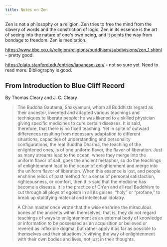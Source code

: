 ```yaml
---
title: Notes on Zen
---
```

Zen is not a philosophy or a religion. Zen tries to free the mind from the slavery of words and the constriction of logic. Zen in its essence is the art of seeing into the nature of one's own being, and it points the way from bondage to freedom. Zen is meditation.

https://www.bbc.co.uk/religion/religions/buddhism/subdivisions/zen_1.shtml - pretty good.

https://plato.stanford.edu/entries/japanese-zen/ - not so sure yet. Need to read more. Bibliography is good.


## From Introduction to Blue Cliff Record

By Thomas Cleary and J. C. Cleary

> The Buddha Gautama, Shakyamuni, whom all Buddhists regard as their ancestor, invented and adapted various teachings and techniques to liberate people; he was likened to a skilled physician giving specific medicines to cure certain diseases. It is said, therefore, that there is no fixed teaching. Yet in spite of outward differences resulting from necessary adaptation to different situations, capacities of understanding and personality configurations, the real Buddha Dharma, the teaching of the enlightened ones, is of one uniform flavor, the flavor of liberation. Just as many streams lead to the ocean, where they merge into the uniform flavor of salt, goes the ancient metaphor, so do the teachings of enlightenment lead to the ocean of enlightenment and merge into the uniform flavor of liberation. When this essence is lost, and people enshrine relics of past method for a sense of personal satisfaction, righteousness, or comfort, then it is said that the medicine has become a disease. It is the practice of Ch’an and all real Buddhism to cut through all ploys of egoism in all its guises, “holy” or “profane,” to break up stultifying material and intellectual idolatry.
>
> A Ch’an master once wrote that the wise enshrine the miraculous bones of the ancients within themselves; that is, they do not regard teachings of ways to enlightenment as an external body of knowledge or information to be possessed as an acquisition or believed or revered as inflexible dogma, but rather apply it as far as possible to themselves and their situations, vivifying the way of enlightenment with their own bodies and lives, not just in their thoughts.